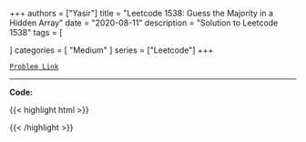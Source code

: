 
+++
authors = ["Yasir"]
title = "Leetcode 1538: Guess the Majority in a Hidden Array"
date = "2020-08-11"
description = "Solution to Leetcode 1538"
tags = [
    
]
categories = [
    "Medium"
]
series = ["Leetcode"]
+++



[`Problem Link`](https://leetcode.com/problems/guess-the-majority-in-a-hidden-array/description/)

---

**Code:**

{{< highlight html >}}

{{< /highlight >}}


